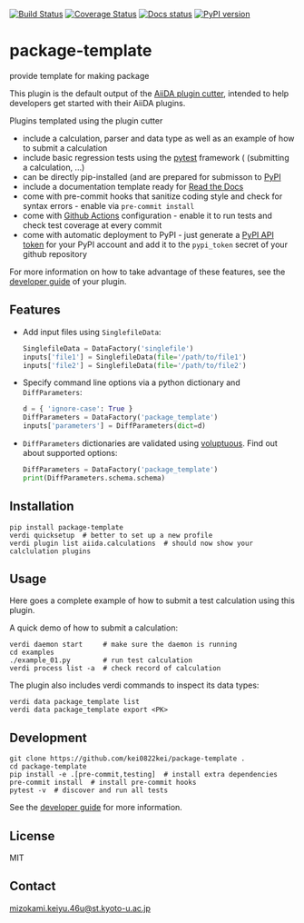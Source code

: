 [![Build Status](https://github.com/kei0822kei/package-template/workflows/ci/badge.svg?branch=master)](https://github.com/kei0822kei/package-template/actions)
[![Coverage Status](https://coveralls.io/repos/github/kei0822kei/package-template/badge.svg?branch=master)](https://coveralls.io/github/kei0822kei/package-template?branch=master)
[![Docs status](https://readthedocs.org/projects/package-template/badge)](http://package-template.readthedocs.io/)
[![PyPI version](https://badge.fury.io/py/package-template.svg)](https://badge.fury.io/py/package-template)

# package-template

provide template for making package

This plugin is the default output of the
[AiiDA plugin cutter](https://github.com/aiidateam/aiida-plugin-cutter),
intended to help developers get started with their AiiDA plugins.

Plugins templated using the plugin cutter

* include a calculation, parser and data type as well as an example of
  how to submit a calculation
* include basic regression tests using the [pytest](https://docs.pytest.org/en/latest/) framework ( (submitting a calculation, ...)
* can be directly pip-installed (and are prepared for submisson to [PyPI](https://pypi.org/)
* include a documentation template ready for [Read the Docs](http://aiida-diff.readthedocs.io/en/latest/)
* come with pre-commit hooks that sanitize coding style and check for syntax errors - enable via `pre-commit install`
* come with [Github Actions](https://github.com/features/actions) configuration - enable it to run tests and check test coverage at every commit
* come with automatic deployment to PyPI - just generate a [PyPI API token](https://pypi.org/help/#apitoken) for your PyPI account and add it to the `pypi_token` secret of your github repository

For more information on how to take advantage of these features,
see the [developer guide](https://aiida-diff.readthedocs.io/en/latest/developer_guide) of your plugin.


## Features

 * Add input files using `SinglefileData`:
   ```python
   SinglefileData = DataFactory('singlefile')
   inputs['file1'] = SinglefileData(file='/path/to/file1')
   inputs['file2'] = SinglefileData(file='/path/to/file2')
   ```

 * Specify command line options via a python dictionary and `DiffParameters`:
   ```python
   d = { 'ignore-case': True }
   DiffParameters = DataFactory('package_template')
   inputs['parameters'] = DiffParameters(dict=d)
   ```

 * `DiffParameters` dictionaries are validated using [voluptuous](https://github.com/alecthomas/voluptuous).
   Find out about supported options:
   ```python
   DiffParameters = DataFactory('package_template')
   print(DiffParameters.schema.schema)
   ```

## Installation

```shell
pip install package-template
verdi quicksetup  # better to set up a new profile
verdi plugin list aiida.calculations  # should now show your calclulation plugins
```


## Usage

Here goes a complete example of how to submit a test calculation using this plugin.

A quick demo of how to submit a calculation:
```shell
verdi daemon start     # make sure the daemon is running
cd examples
./example_01.py        # run test calculation
verdi process list -a  # check record of calculation
```

The plugin also includes verdi commands to inspect its data types:
```shell
verdi data package_template list
verdi data package_template export <PK>
```

## Development

```shell
git clone https://github.com/kei0822kei/package-template .
cd package-template
pip install -e .[pre-commit,testing]  # install extra dependencies
pre-commit install  # install pre-commit hooks
pytest -v  # discover and run all tests
```

See the [developer guide](http://package-template.readthedocs.io/en/latest/developer_guide/index.html) for more information.

## License

MIT


## Contact

mizokami.keiyu.46u@st.kyoto-u.ac.jp

